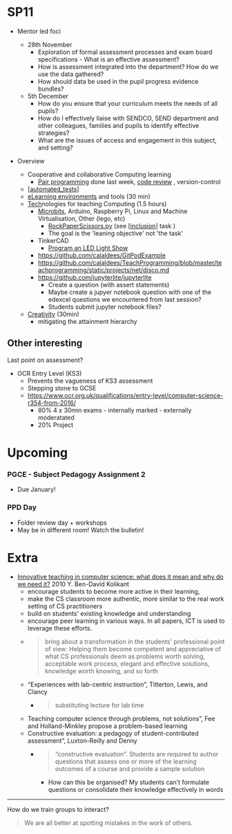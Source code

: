 SP11
====

* Mentor led foci 
    * 28th November
        * Exploration of formal assessment processes and exam board specifications - What is an effective assessment?
        * How is assessment integrated into the department? How do we use the data gathered? 
        * How should data be used in the pupil progress evidence bundles? 
    * 5th December
        * How do you ensure that your curriculum meets the needs of all pupils?  
        * How do I effectively liaise with SENDCO, SEND department and other colleagues, families and pupils to identify effective strategies?  
        * What are the issues of access and engagement in this subject, and setting?    


* Overview
    * Cooperative and collaborative Computing learning
        * [Pair programming](./pairProgramming.md) done last week, [code review](./code-review.md) , version-control
    * [[automated_tests]]
    * [eLearning environments](./eLearningEnvironments.md) and tools (30 min)
    * [Tech](./tech.md)nologies for teaching Computing (1.5 hours)
        * [Microbits](../physicalProgramming/microbit/README.md), Arduino, Raspberry Pi, Linux and Machine Virtualisation, Other (lego, etc)
            * [RockPaperScissors.py](../physicalProgramming/microbit/rock_paper_scissors.py) (see [[inclusion]] task )
            * The goal is the 'leaning objective' not 'the task'
        * TinkerCAD
            * [Program an LED Light Show](https://www.tinkercad.com/lessonplans/program-an-led-light-show)
        * https://github.com/calaldees/GitPodExample
        * https://github.com/calaldees/TeachProgramming/blob/master/teachprogramming/static/projects/net/disco.md
        * https://github.com/jupyterlite/jupyterlite
            * Create a question (with assert statements)
            * Maybe create a jupyer notebook question with one of the edexcel questions we encountered from last session?
            * Students submit jupyter notebook files?
    * [Creativity](./creativity.md) (30min)
        * mitigating the attainment hierarchy


Other interesting
-----------------

Last point on assessment?

* OCR Entry Level (KS3)
    * Prevents the vagueness of KS3 assessment
    * Stepping stone to GCSE
    * https://www.ocr.org.uk/qualifications/entry-level/computer-science-r354-from-2016/
        * 80% 4 x 30min exams - internally marked - externally moderatated
        * 20% Project


Upcoming
========

### PGCE - Subject Pedagogy Assignment 2

* Due January!

### PPD Day 

* Folder review day + workshops
* May be in different room! Watch the bulletin!


Extra
=====

* [Innovative teaching in computer science: what does it mean and why do we need it?](https://www.tandfonline.com/doi/full/10.1080/08993408.2010.486239) 2010 Y. Ben-David Kolikant 
    * encourage students to become more active in their learning, 
    * make the CS classroom more authentic, more similar to the real work setting of CS practitioners
    * build on students' existing knowledge and understanding
    * encourage peer learning in various ways. In all papers, ICT is used to leverage these efforts.
    * > bring about a transformation in the students' professional point of view: Helping them become competent and appreciative of what CS professionals deem as problems worth solving, acceptable work process, elegant and effective solutions, knowledge worth knowing, and so forth
    * “Experiences with lab-centric instruction”, Titterton, Lewis, and Clancy
        * > substituting lecture for lab time
    * Teaching computer science through problems, not solutions”, Fee and Holland-Minkley propose a problem-based learning
    * Constructive evaluation: a pedagogy of student-contributed assessment”, Luxton-Reilly and Denny
        * > “constructive evaluation”. Students are required to author questions that assess one or more of the learning outcomes of a course and provide a sample solution
            * How can this be organised? My students can't formulate questions or consolidate their knowledge effectively in words


---

How do we train groups to interact?
> We are all better at spotting mistakes in the work of others.

[//begin]: # "Autogenerated link references for markdown compatibility"
[automated_tests]: automated_tests.md "automated_tests"
[inclusion]: inclusion.md "Inclusion"
[//end]: # "Autogenerated link references"